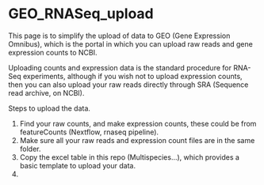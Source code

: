 # GEO_RNASeq_upload

This page is to simplify the upload of data to GEO (Gene Expression Omnibus), which is the portal in which you can upload raw reads and gene expression counts to NCBI.

Uploading counts and expression data is the standard procedure for RNA-Seq experiments, although if you wish not to upload expression counts, then you can also upload your raw reads directly through SRA (Sequence read archive, on NCBI).

Steps to upload the data.

1. Find your raw counts, and make expression counts, these could be from featureCounts (Nextflow, rnaseq pipeline).
2. Make sure all your raw reads and expression count files are in the same folder. 
3. Copy the excel table in this repo (Multispecies...), which provides a basic template to upload your data.
4. 
